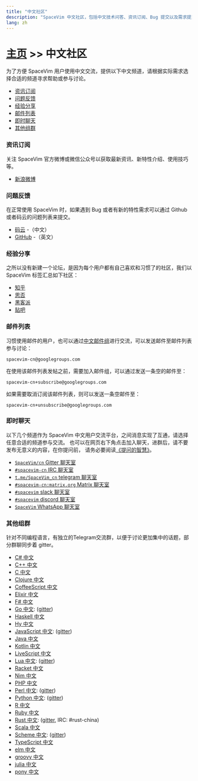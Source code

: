 ```yaml
---
title: "中文社区"
description: "SpaceVim 中文社区，包括中文技术问答、资讯订阅、Bug 提交以及需求提交，让沟通更加便利。"
lang: zh
---
```


# [主页](../) >> 中文社区

为了方便 SpaceVim 用户使用中文交流，提供以下中文频道，请根据实际需求选择合适的频道寻求帮助或参与讨论。

<!-- vim-markdown-toc GFM -->

- [资讯订阅](#资讯订阅)
- [问题反馈](#问题反馈)
- [经验分享](#经验分享)
- [邮件列表](#邮件列表)
- [即时聊天](#即时聊天)
- [其他组群](#其他组群)

<!-- vim-markdown-toc -->

### 资讯订阅

关注 SpaceVim 官方微博或微信公众号以获取最新资讯、新特性介绍、使用技巧等。

- <i class="fab fa-weibo"></i> [新浪微博](https://weibo.com/SpaceVim)

### 问题反馈

在正常使用 SpaceVim 时，如果遇到 Bug 或者有新的特性需求可以通过 Github 或者码云的问题列表来提交。

- [码云](https://gitee.com/spacevim/SpaceVim/issues) -（中文）
- [GitHub](https://github.com/SpaceVim/SpaceVim) -（英文）

### 经验分享

之所以没有新建一个论坛，是因为每个用户都有自己喜欢和习惯了的社区，我们以 SpaceVim 标签汇总如下社区：

- [知乎](https://www.zhihu.com/topic/20168681/newest)
- [思否](https://segmentfault.com/t/spacevim)
- [黑客派](https://hacpai.com/tag/spacevim)
- [贴吧](https://tieba.baidu.com/spacevim)

### 邮件列表

习惯使用邮件的用户，也可以通过[中文邮件组](https://groups.google.com/forum/#!forum/spacevim-cn)进行交流，可以发送邮件至邮件列表参与讨论：

```
spacevim-cn@googlegroups.com
```

在使用该邮件列表发帖之前，需要加入邮件组，可以通过发送一条空的邮件至：

```
spacevim-cn+subscribe@googlegroups.com
```

如果需要取消订阅该邮件列表，则可以发送一条空邮件至：

```
spacevim-cn+unsubscribe@googlegroups.com
```

### 即时聊天

以下几个频道作为 SpaceVim 中文用户交流平台，之间消息实现了互通，请选择任意合适的频道参与交流。
也可以在网页右下角点击加入聊天，进群后，请不要发布无意义的内容，在你提问前，
请务必要阅读[《提问的智慧》](http://doc.zengrong.net/smart-questions/cn.html)。

- <i class="fab fa-gitter"></i> [`SpaceVim/cn` Gitter 聊天室](https://gitter.im/SpaceVim/cn)
- <i class="fas fa-comments"></i> [`#spacevim-cn` IRC 聊天室](https://webchat.freenode.net/?channels=spacevim-cn)
- <i class="fab fa-telegram-plane"></i> [`t.me/SpaceVim_cn` telegram 聊天室](https://t.me/SpaceVim_cn)
- <i class="fab fa-rocketchat"></i> [`#spacevim-cn:matrix.org` Matrix 聊天室](https://riot.im/app/#/room/%23spacevim-cn:matrix.org)
- <i class="fab fa-slack-hash"></i> [`#spacevim` slack 聊天室](https://spacevim.slack.com/messages/C88CTJ62J)
- <i class="fab fa-discord"></i> [`#spacevim` discord 聊天室](https://discord.gg/g3MGdNB)
- <i class="fab fa-whatsapp"></i> [`SpaceVim` WhatsApp 聊天室](https://chat.whatsapp.com/GQ40y0oiPhDHA9tMvDZteo)

### 其他组群

针对不同编程语言，有独立的Telegram交流群，以便于讨论更加集中的话题，部分群聊同步着 gitter。

- [C# 中文](https://t.me/joinchat/EazwPxRKe5Mzc6GFKGsPWw)
- [C++ 中文](https://t.me/joinchat/EazwPxTwwfO_dXpTteyXOA)
- [C 中文](https://t.me/joinchat/EazwPxOFtl9_dpkQdor1gw)
- [Clojure 中文](https://t.me/joinchat/EazwPxNoCKTJ5rz_BrEtiw)
- [CoffeeScript 中文](https://t.me/joinchat/EazwPxVvES3qIV15t3vNtg)
- [Elixir 中文](https://t.me/joinchat/EazwPxu4Kv6r-sRkSAjNWA)
- [F# 中文](https://t.me/joinchat/EazwPxXwge6h5H4Pm4noJQ)
- [Go 中文](https://t.me/joinchat/EazwPxZ-6SjxeEtr9M9jAg): ([gitter](https://gitter.im/SpaceVim/golang-cn))
- [Haskell 中文](https://t.me/joinchat/EazwPw9N4rVq-IVfTik9kA)
- [Hy 中文](https://t.me/joinchat/EazwPxUbRjUp_9u2_O4YjA)
- [JavaScript 中文](https://t.me/joinchat/EazwPxulQGmwGIRTOmgOfw): ([gitter](https://gitter.im/SpaceVim/JavaScript-cn))
- [Java 中文](https://t.me/joinchat/EazwPxdwgArMZi1S-rlavA)
- [Kotlin 中文](https://t.me/joinchat/EazwPxevphBevqj14rNl-w)
- [LiveScript 中文](https://t.me/joinchat/EazwPxQNQ7D7u6po7d1z9w)
- [Lua 中文](https://t.me/joinchat/EazwP0YHwMnI6cGGfMErUg): ([gitter](https://gitter.im/SpaceVim/Lua-cn))
- [Racket 中文](https://t.me/joinchat/EazwPxWtSvlBL_OfKOhv4g)
- [Nim 中文](https://t.me/joinchat/EazwPxNNj_nCRlgMSQCNFA)
- [PHP 中文](https://t.me/joinchat/EazwPxt-m76BYpJYCYkf-Q)
- [Perl 中文](https://t.me/joinchat/EazwPxyC0GF2ah8326d9-w): ([gitter](https://gitter.im/SpaceVim/perl-cn))
- [Python 中文](https://t.me/joinchat/EazwPxs7z65GrkYGPJFtyA): ([gitter](https://gitter.im/SpaceVim/Python-cn))
- [R 中文](https://t.me/joinchat/EazwPxMxLainsmFhw9vNHQ)
- [Ruby 中文](https://t.me/joinchat/EazwPxrim7Lw2ZlLoMdrEg)
- [Rust 中文](https://t.me/joinchat/EazwPxlQXAG_QRgZ8tpJAg): ([gitter](https://gitter.im/rust-china/community), IRC: #rust-china)
- [Scala 中文](https://t.me/joinchat/EazwPxXDisTT4nzTJAIO6g)
- [Scheme 中文](https://t.me/joinchat/EazwPxX86flKkpaX-j6SXg): ([gitter](https://gitter.im/SpaceVim/Scheme-cn))
- [TypeScript 中文](https://t.me/joinchat/EazwPxoll2H6vWNS8TM1Bg)
- [elm 中文](https://t.me/joinchat/EazwPxeoHnV9OLJ1HDjxjQ)
- [groovy 中文](https://t.me/joinchat/EazwPxWczVDLjYzjLNc1Hw)
- [julia 中文](https://t.me/joinchat/EazwPw_DyObgvlef3B0l-w)
- [pony 中文](https://t.me/joinchat/EazwPxYdRVxCamcSBG_Mtg)
